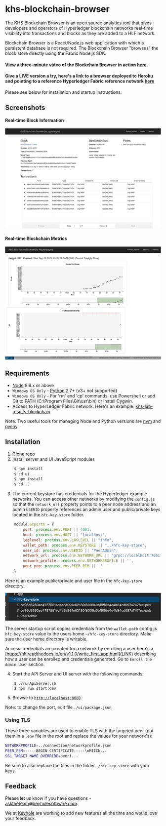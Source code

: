 # khs-blockchain-browser

The KHS Blockchain Browser is an open source analytics tool that gives developers and operators of Hyperledger blockchain networks real-time visibility into transactions and blocks as they are added to a HLF network. 

Blockchain Browser is a React/Node.js web application with which a persistent database is not required. The Blockchain Browser "browses" the block store directly using the Fabric Node.js SDK. 

#### View a three-minute video of the Blockchain Browser in action [here](https://youtu.be/yu96eA8GstQ).

#### Give a LIVE version a try, here's a link to a browser deployed to Heroku and pointing to a reference Hyperledger Fabric reference network [here](https://byzantine-browser.herokuapp.com)

Please see below for installation and startup instructions. 

## Screenshots 

#### Real-time Block Information

![](images/khs-block-browser.png)

#### Real-time Blockchain Metrics

![](images/blockbrowsermetrics.png)

## Requirements
* [Node](https://nodejs.org/en/download/) 8.9.x or above
* `Windows OS Only` - [Python](https://www.python.org/downloads/) 2.7+ (v3+ not supported)
* `Windows OS Only` - For 'rm' and 'cp' commands, use Powershell or add Git to PATH (C:\Program Files\Git\usr\bin) or install Cygwin.
* Access to HyperLedger Fabric network. Here's an example: [khs-lab-results-blockchain](https://github.com/in-the-keyhole/khs-lab-results-blockchain)

Note: Two useful tools for managing Node and Python versions are [nvm](https://github.com/creationix/nvm) and [pyenv](https://github.com/pyenv/pyenv).

## Installation

1. Clone repo
2. Install server and UI JavaScript modules

```bash
    $ npm install
    $ cd ui
    $ npm install
    $ cd ..
```

3. The current keystore has credentials for the Hyperledger example networks. You can access other networks by modifying the `config.js` so that the `network_url` property points to a peer node address and an admin `USERID` property references an admin user and public/private keys located in the `hfc-key-store` folder.

```javascript
    module.exports = {
        port: process.env.PORT || 4001,
        host: process.env.HOST || "localhost",
        loglevel: process.env.LOGLEVEL || "info",
        wallet_path: process.env.KEYSTORE || "../hfc-key-store",
        user_id: process.env.USERID || "PeerAdmin",
        network_url: process.env.NETWORK_URL || "grpc://localhost:7051",
        network_profile: process.env.NETWORKPROFILE || '',
        peer_pem: process.env.PEER_PEM || ''
    }
```

Here is an example public/private and user file in the `hfc-key-store` directory. 

![](images/keystore.png)

The server startup script copies credentials from the `wallet-path` config.js `hfc-key-store` value to the users home `~/hfc-key-store` directory. Make sure the user home directory is writable.

Access credentials are created for a network by enrolling a user here's a [https://hlf.readthedocs.io/en/v1.1.0/write_first_app.html](LINK) describing how a user can be enrolled and credentials generated.  Go to `Enroll the Admin User` section.

4. Start the API Server and UI server with the following commands:

```
    $ ./runApiServer.sh 
    $ npm run start:dev 
```

5. Browse to [`http://localhost:8080`](http://localhost:8080).

Note: to change the port, edit file `./ui/package.json`.

### Using TLS

These three variables are used to enable TLS with the targeted peer (put them in a `.env` file in the root and replace the values for your network's):

```bash
NETWORKPROFILE=../connection/networkprofile.json
PEER_PEM=-----BEGIN CERTIFICATE-----\nMIICb...
SSL_TARGET_NAME_OVERRIDE=peer1...
```

Be sure to also replace the files in the folder `./hfc-key-store` with your keys.

## Feedback

Please let us know if you have questions - asktheteam@keyholesoftware.com. 

We at [Keyhole](https://keyholesoftware.com) are working to add new features all the time and would love your feedback.
